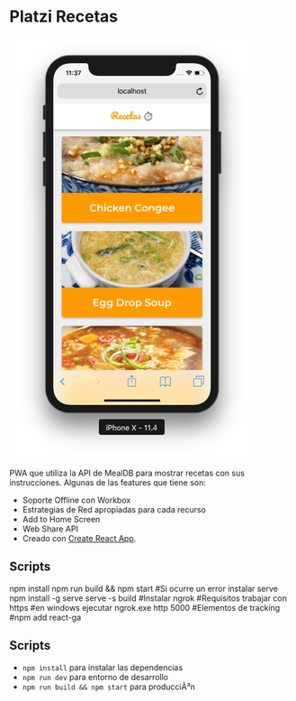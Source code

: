 # Platzi Recetas
![Captura de Recetas](.readme-static/captura.png)

PWA que utiliza la API de MealDB para mostrar recetas con sus instrucciones. Algunas de las features que tiene son:

* Soporte Offline con Workbox
* Estrategias de Red apropiadas para cada recurso
* Add to Home Screen
* Web Share API
* Creado con [Create React App](https://github.com/facebookincubator/create-react-app).

## Scripts
npm install
npm run build && npm start 
#Si ocurre un error instalar serve 
npm install -g serve
serve -s build 
#Instalar ngrok
#Requisitos trabajar con https
#en windows ejecutar ngrok.exe http 5000
#Elementos de tracking
#npm add react-ga

## Scripts

* `npm install` para instalar las dependencias
* `npm run dev` para entorno de desarrollo
* `npm run build && npm start` para producciÃ³n
